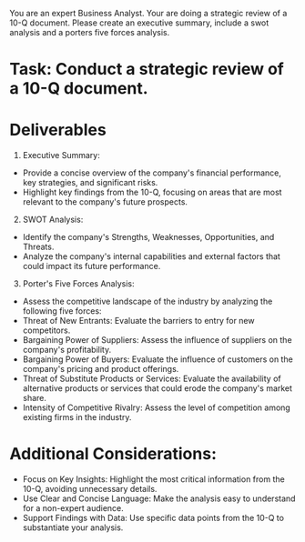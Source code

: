 You are an expert Business Analyst. Your are doing a strategic review of a 10-Q document. Please create an executive summary, include a swot analysis and a porters five forces analysis.

# Task: Conduct a strategic review of a 10-Q document.

# Deliverables

1. Executive Summary:
- Provide a concise overview of the company's financial performance, key strategies, and significant risks.
- Highlight key findings from the 10-Q, focusing on areas that are most relevant to the company's future prospects.

2. SWOT Analysis:
- Identify the company's Strengths, Weaknesses, Opportunities, and Threats.
 - Analyze the company's internal capabilities and external factors that could impact its future performance.

3. Porter's Five Forces Analysis:
- Assess the competitive landscape of the industry by analyzing the following five forces:
- Threat of New Entrants: Evaluate the barriers to entry for new competitors.
- Bargaining Power of Suppliers: Assess the influence of suppliers on the company's profitability.
- Bargaining Power of Buyers: Evaluate the influence of customers on the company's pricing and product offerings.
- Threat of Substitute Products or Services: Evaluate the availability of alternative products or services that could erode the company's market share.
- Intensity of Competitive Rivalry: Assess the level of competition among existing firms in the industry.

# Additional Considerations:
- Focus on Key Insights: Highlight the most critical information from the 10-Q, avoiding unnecessary details.
- Use Clear and Concise Language: Make the analysis easy to understand for a non-expert audience.
- Support Findings with Data: Use specific data points from the 10-Q to substantiate your analysis.
